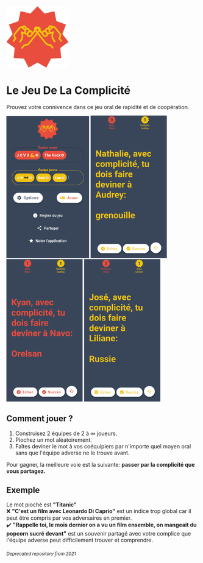 
<img src="./assets/images/logo2.png" width="163">

# Le Jeu De La Complicité
Prouvez votre connivence dans ce jeu oral de rapidité et de coopération.

<img src="./assets/A.png" width="217"> <img src="./assets/B.png" width="200"> <img src="./assets/C.png" width="200"> <img src="./assets/D.png" width="200">

## Comment jouer ?

1. Construisez 2 équipes de 2 à ∞ joueurs.
2. Piochez un mot aléatoirement.
3. Faîtes deviner le mot à vos coéquipiers par n'importe quel moyen oral sans que l'équipe adverse ne le trouve avant.

Pour gagner, la meilleure voie est la suivante: **passer par la complicité que vous partagez.**

## Exemple

Le mot pioché est **"Titanic"**\
❌ **"C'est un film avec Leonardo Di Caprio"** est un indice trop global car il peut être compris par vos adversaires en premier.\
✔️ **"Rappelle toi, le mois dernier on a vu un film ensemble, on mangeait du popcorn sucré devant"** est un souvenir partagé avec votre complice que l'équipe adverse peut difficilement trouver et comprendre.

<sub>*Deprecated repository from 2021*</sub>
